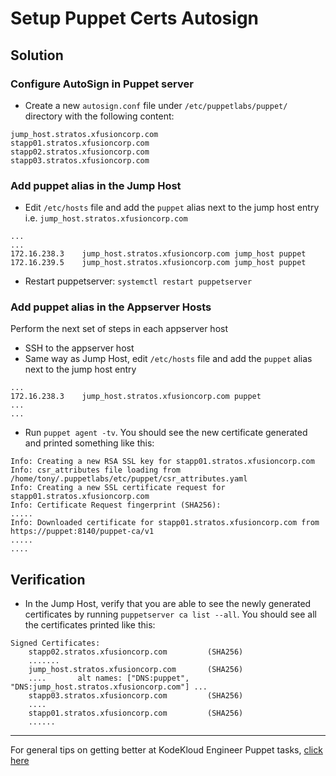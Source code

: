# Setup Puppet Certs Autosign
## Solution
### Configure AutoSign in Puppet server
* Create a new `autosign.conf` file under `/etc/puppetlabs/puppet/` directory with the following content:
```
jump_host.stratos.xfusioncorp.com
stapp01.stratos.xfusioncorp.com
stapp02.stratos.xfusioncorp.com
stapp03.stratos.xfusioncorp.com
```

### Add puppet alias in the Jump Host
* Edit `/etc/hosts` file and add the `puppet` alias next to the jump host entry i.e. `jump_host.stratos.xfusioncorp.com`
```
...
...
172.16.238.3    jump_host.stratos.xfusioncorp.com jump_host puppet
172.16.239.5    jump_host.stratos.xfusioncorp.com jump_host puppet
```
* Restart puppetserver: `systemctl restart puppetserver`

### Add puppet alias in the Appserver Hosts
Perform the next set of steps in each appserver host
* SSH to the appserver host
* Same way as Jump Host, edit `/etc/hosts` file and add the `puppet` alias next to the jump host entry 
```
...
172.16.238.3    jump_host.stratos.xfusioncorp.com puppet
...
...

```
* Run `puppet agent -tv`. You should see the new certificate generated and printed something like this:
```
Info: Creating a new RSA SSL key for stapp01.stratos.xfusioncorp.com
Info: csr_attributes file loading from /home/tony/.puppetlabs/etc/puppet/csr_attributes.yaml
Info: Creating a new SSL certificate request for stapp01.stratos.xfusioncorp.com
Info: Certificate Request fingerprint (SHA256): 
.....
Info: Downloaded certificate for stapp01.stratos.xfusioncorp.com from https://puppet:8140/puppet-ca/v1
.....
....
```

## Verification
* In the Jump Host, verify that you are able to see the newly generated certificates by running `puppetserver ca list --all`. You should see all the certificates printed like this:
```
Signed Certificates:
    stapp02.stratos.xfusioncorp.com         (SHA256)  
    .......
    jump_host.stratos.xfusioncorp.com       (SHA256)  
    ....       alt names: ["DNS:puppet", "DNS:jump_host.stratos.xfusioncorp.com"] ...
    stapp03.stratos.xfusioncorp.com         (SHA256)  
    ....
    stapp01.stratos.xfusioncorp.com         (SHA256)  
    ......
```

---
For general tips on getting better at KodeKloud Engineer Puppet tasks, [click here](./README.md)
